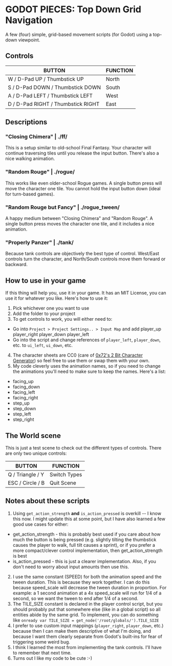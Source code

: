 # GODOT PIECES: Top Down Grid Navigation
A few (four) simple, grid-based movement scripts (for Godot) using a top-down
viewpoint.

## Controls

| BUTTON | FUNCTION |
| --- | --- |
| W / D-Pad UP / Thumbstick UP | North |
| S / D-Pad DOWN / Thumbstick DOWN | South |
| A / D-Pad LEFT / Thumbstick LEFT | West |
| D / D-Pad RIGHT / Thumbstick RIGHT | East |

## Descriptions

### "Closing Chimera" | ./ff/
This is a setup similar to old-school Final Fantasy. Your character will
continue traversing tiles until you release the input button. There's also a
nice walking animation.
### "Random Rouge" | ./rogue/
This works like even older-school Rogue games. A single button press will move
the character one tile. You cannot hold the input button down (ideal for
turn-based games).
### "Random Rouge but Fancy" | ./rogue_tween/
A happy medium between "Closing Chimera" and "Random Rouge". A single button
press moves the character one tile, and it includes a nice animation.
### "Properly Panzer" | ./tank/
Because tank controls are objectively the best type of control. West/East
controls turn the character, and North/South controls move them forward or
backward.

## How to use in your game

If this thing will help you, use it in your game. It has an MIT License, you
can use it for whatever you like. Here's how to use it:

1. Pick whichever one you want to use
2. Add the folder to your project
3. To get controls to work, you will either need to:
- Go into `Project > Project Settings.. > Input Map` and add
	player_up
	player_right
	player_down
	player_left
- Go into the script and change references of `player_left`, `player_down`, etc.
  to `ui_left`, `ui_down`, etc.
4. The character sheets are CC0 (care of [0x72's 2 Bit Character
   Generator](https://0x72.itch.io/2bitcharactergenerator)) so feel free to use
   them or swap them with your own.
5. My code cleverly uses the animation names, so if you need to change the
   animations you'll need to make sure to keep the names. Here's a list:
- facing_up
- facing_down
- facing_left
- facing_right
- step_up
- step_down
- step_left
- step_right

## The World scene
This is just a test scene to check out the different types of controls. There
are only two unique controls:

| BUTTON | FUNCTION |
| --- | --- |
| Q / Triangle / Y | Switch Types |
| ESC / Circle / B | Quit Scene |

## Notes about these scripts
1. Using `get_action_strength` __and__ `is_action_pressed` is overkill -- I know
   this now. I might update this at some point, but I have also learned a few
   good use cases for either:
- get_action_strength - this is probably best used if you care about how much
  the button is being pressed (e.g. slightly tilting the thumbstick causes the
  player to walk, full tilt causes a sprint), or if you prefer a more
  compact/clever control implementation, then get_action_strength is best
- is_action_pressed - this is just a clearer implementation. Also, if you don't
  need to worry about input amounts then use this.
2. I use the same constant (SPEED) for both the animation speed and the tween
   duration. This is because they work together. I can do this because
   speed_scale will decrease the tween duration in proportion. For example: a 1
   second animation at a 4x speed_scale will run for 1/4 of a second, so we want
   the tween to end after 1/4 of a second.
3. The TILE_SIZE constant is declared in the player control script, but you
   should probably put that somewhere else (like in a global script) so all
   entities abide by the same grid. To implement, you can do something like
   `onready var TILE_SIZE = get_node('/root/globals/').TILE_SIZE`
4. I prefer to use custom input mappings (`player_right`, `player_down`, etc.)
   because then I can make them descriptive of what I'm doing, and because I
   want them clearly separate from Godot's built-ins for fear of triggering some
   weird bug.
5. I think I learned the most from implementing the tank controls. I'll have to
   remember that next time.
6. Turns out I like my code to be cute :-)
